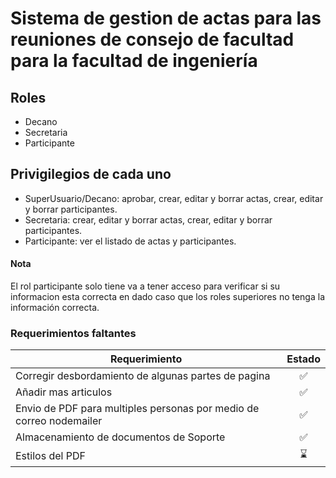 # Sistema de gestion de actas para las reuniones de consejo de facultad para la facultad de ingeniería

## Roles
- Decano
- Secretaria
- Participante

## Privigilegios de cada uno
- SuperUsuario/Decano: aprobar, crear, editar y borrar actas, crear, editar y borrar participantes.
- Secretaria: crear, editar y borrar actas, crear, editar y borrar participantes.
- Participante: ver el listado de actas y participantes.

#### Nota

El rol participante solo tiene va a tener acceso para verificar si su informacion esta correcta en dado caso que los roles superiores no tenga la información correcta.


### Requerimientos faltantes

| Requerimiento | Estado |
| ------------- | :------: |
| Corregir desbordamiento de algunas partes de pagina | ✅ |
| Añadir mas articulos | ✅ |
| Envio de PDF para multiples personas por medio de correo nodemailer | ✅ |
| Almacenamiento de documentos de Soporte | ✅ |
| Estilos del PDF | :hourglass: |

